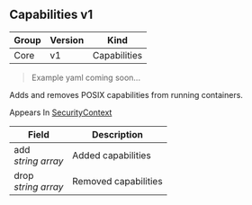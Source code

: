 ## Capabilities v1

Group        | Version     | Kind
------------ | ---------- | -----------
Core | v1 | Capabilities

> Example yaml coming soon...



Adds and removes POSIX capabilities from running containers.

<aside class="notice">
Appears In  <a href="#securitycontext-v1">SecurityContext</a> </aside>

Field        | Description
------------ | -----------
add <br /> *string array* | Added capabilities
drop <br /> *string array* | Removed capabilities

